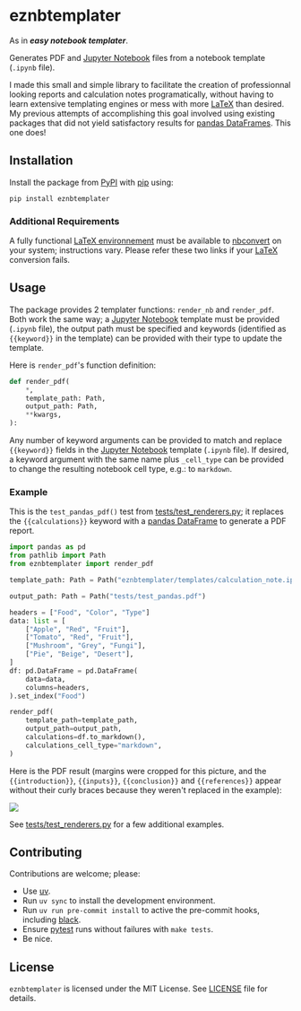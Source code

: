 # eznbtemplater

As in ***easy notebook templater***.

Generates PDF and [Jupyter Notebook](https://jupyter.org/) files from a notebook template (`.ipynb` file).

I made this small and simple library to facilitate the creation of professionnal looking reports and calculation notes programatically, without having to learn extensive templating engines or mess with more [LaTeX](https://www.latex-project.org/) than desired. My previous attempts of accomplishing this goal involved using existing packages that did not yield satisfactory results for [pandas DataFrames](https://pandas.pydata.org/docs/reference/api/pandas.DataFrame.html). This one does!

## Installation

Install the package from [PyPI](https://pypi.org/) with [pip](https://pypi.org/project/pip/) using:

```
pip install eznbtemplater
```

### Additional Requirements

A fully functional [LaTeX environnement](https://jupyter-contrib-nbextensions.readthedocs.io/en/latest/nbextensions/latex_envs/README.html) must be available to [nbconvert](https://nbconvert.readthedocs.io/en/latest/) on your system; instructions vary. Please refer these two links if your [LaTeX](https://www.latex-project.org/) conversion fails.

## Usage

The package provides 2 templater functions: `render_nb` and `render_pdf`. Both work the same way; a [Jupyter Notebook](https://jupyter.org/) template must be provided (`.ipynb` file), the output path must be specified and keywords (identified as `{{keyword}}` in the template) can be provided with their type to update the template.

Here is `render_pdf`'s function definition:

```python
def render_pdf(
    *,
    template_path: Path,
    output_path: Path,
    **kwargs,
):
```

Any number of keyword arguments can be provided to match and replace `{{keyword}}` fields in the [Jupyter Notebook](https://jupyter.org/) template (`.ipynb` file). If desired, a keyword argument with the same name plus `_cell_type` can be provided to change the resulting notebook cell type, e.g.: to `markdown`.

### Example

This is the `test_pandas_pdf()` test from [tests/test_renderers.py](tests/test_renderers.py); it replaces the `{{calculations}}` keyword with a [pandas DataFrame](https://pandas.pydata.org/docs/reference/api/pandas.DataFrame.html) to generate a PDF report.

```python
import pandas as pd
from pathlib import Path
from eznbtemplater import render_pdf

template_path: Path = Path("eznbtemplater/templates/calculation_note.ipynb")

output_path: Path = Path("tests/test_pandas.pdf")

headers = ["Food", "Color", "Type"]
data: list = [
    ["Apple", "Red", "Fruit"],
    ["Tomato", "Red", "Fruit"],
    ["Mushroom", "Grey", "Fungi"],
    ["Pie", "Beige", "Desert"],
]
df: pd.DataFrame = pd.DataFrame(
    data=data,
    columns=headers,
).set_index("Food")

render_pdf(
    template_path=template_path,
    output_path=output_path,
    calculations=df.to_markdown(),
    calculations_cell_type="markdown",
)
```

Here is the PDF result (margins were cropped for this picture, and the `{{introduction}}`, `{{inputs}}`, `{{conclusion}}` and `{{references}}` appear without their curly braces because they weren't replaced in the example):

![](media/test_pandas_pdf.png)

See [tests/test_renderers.py](tests/test_renderers.py) for a few additional examples.

## Contributing

Contributions are welcome; please:

- Use [uv](https://github.com/astral-sh/uv).
- Run `uv sync` to install the development environment.
- Run `uv run pre-commit install` to active the pre-commit hooks, including [black](https://github.com/psf/black).
- Ensure [pytest](https://docs.pytest.org/en/stable/) runs without failures with `make tests`.
- Be nice.

## License

`eznbtemplater` is licensed under the MIT License. See [LICENSE](LICENSE) file for details.
